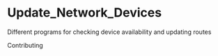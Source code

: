 # Update_Network_Devices

Different programs for checking device availability and updating routes

Contributing
